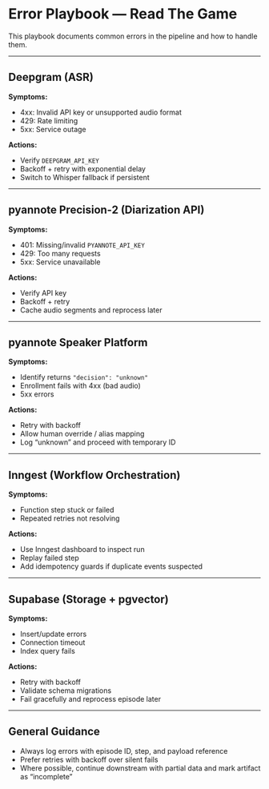 # Error Playbook — Read The Game

This playbook documents common errors in the pipeline and how to handle them.

---

## Deepgram (ASR)

**Symptoms:**
- 4xx: Invalid API key or unsupported audio format
- 429: Rate limiting
- 5xx: Service outage

**Actions:**
- Verify `DEEPGRAM_API_KEY`
- Backoff + retry with exponential delay
- Switch to Whisper fallback if persistent

---

## pyannote Precision-2 (Diarization API)

**Symptoms:**
- 401: Missing/invalid `PYANNOTE_API_KEY`
- 429: Too many requests
- 5xx: Service unavailable

**Actions:**
- Verify API key
- Backoff + retry
- Cache audio segments and reprocess later

---

## pyannote Speaker Platform

**Symptoms:**
- Identify returns `"decision": "unknown"`
- Enrollment fails with 4xx (bad audio)
- 5xx errors

**Actions:**
- Retry with backoff
- Allow human override / alias mapping
- Log “unknown” and proceed with temporary ID

---

## Inngest (Workflow Orchestration)

**Symptoms:**
- Function step stuck or failed
- Repeated retries not resolving

**Actions:**
- Use Inngest dashboard to inspect run
- Replay failed step
- Add idempotency guards if duplicate events suspected

---

## Supabase (Storage + pgvector)

**Symptoms:**
- Insert/update errors
- Connection timeout
- Index query fails

**Actions:**
- Retry with backoff
- Validate schema migrations
- Fail gracefully and reprocess episode later

---

## General Guidance

- Always log errors with episode ID, step, and payload reference
- Prefer retries with backoff over silent fails
- Where possible, continue downstream with partial data and mark artifact as “incomplete”